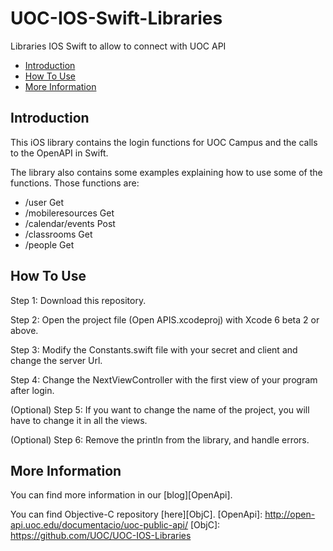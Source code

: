 UOC-IOS-Swift-Libraries
=======================

Libraries IOS Swift to allow to connect with UOC API

* [Introduction](#introduction)
* [How To Use](#how-to-use)
* [More Information](#more-information)

## Introduction

This iOS library contains the login functions for UOC Campus and the calls to the OpenAPI in Swift.

The library also contains some examples explaining how to use some of the functions. Those functions are: 

* /user Get
* /mobileresources Get
* /calendar/events Post
* /classrooms Get
* /people Get


## How To Use

Step 1: Download this repository.

Step 2: Open the project file (Open APIS.xcodeproj) with Xcode 6 beta 2 or above.

Step 3: Modify the Constants.swift file with your secret and client and change the server Url.

Step 4: Change the NextViewController with the first view of your program after login.

(Optional) Step 5: If you want to change the name of the project, you will have to change it in all the views.

(Optional) Step 6: Remove the println from the library, and handle errors.

## More Information

You can find more information in our [blog][OpenApi].

You can find Objective-C repository [here][ObjC].
[OpenApi]: http://open-api.uoc.edu/documentacio/uoc-public-api/
[ObjC]: https://github.com/UOC/UOC-IOS-Libraries
